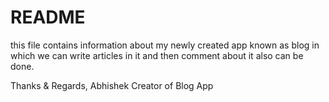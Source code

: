 # README

this file contains information about 
my newly created app known as blog in which we can write articles in it
and then comment about it also can be done.

Thanks & Regards,
Abhishek 
Creator of Blog App
